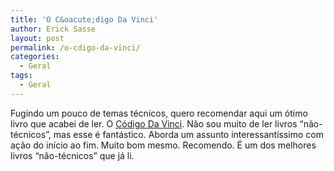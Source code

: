 ```yaml
---
title: 'O C&oacute;digo Da Vinci'
author: Erick Sasse
layout: post
permalink: /o-cdigo-da-vinci/
categories:
  - Geral
tags:
  - Geral
---
```

Fugindo um pouco de temas t&eacute;cnicos, quero recomendar aqui um &oacute;timo livro que acabei de ler. O [C&oacute;digo Da Vinci][1]. N&atilde;o sou muito de ler livros &#8220;n&atilde;o-t&eacute;cnicos&#8221;, mas esse &eacute; fant&aacute;stico. Aborda um assunto interessant&iacute;ssimo com a&ccedil;&atilde;o do in&iacute;cio ao fim. Muito bom mesmo. Recomendo. &Eacute; um dos melhores livros &#8220;n&atilde;o-t&eacute;cnicos&#8221; que j&aacute; li.

 [1]: http://www.submarino.com.br/books_productdetails.asp?Query=ProductPage&#038;ProdTypeId=1&#038;ProdId=232854&#038;ST=SF8521&#038;franq=105244